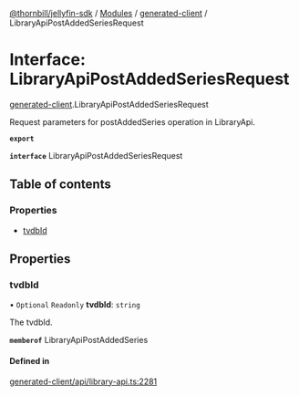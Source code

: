 [@thornbill/jellyfin-sdk](../README.md) / [Modules](../modules.md) / [generated-client](../modules/generated_client.md) / LibraryApiPostAddedSeriesRequest

# Interface: LibraryApiPostAddedSeriesRequest

[generated-client](../modules/generated_client.md).LibraryApiPostAddedSeriesRequest

Request parameters for postAddedSeries operation in LibraryApi.

**`export`**

**`interface`** LibraryApiPostAddedSeriesRequest

## Table of contents

### Properties

- [tvdbId](generated_client.LibraryApiPostAddedSeriesRequest.md#tvdbid)

## Properties

### tvdbId

• `Optional` `Readonly` **tvdbId**: `string`

The tvdbId.

**`memberof`** LibraryApiPostAddedSeries

#### Defined in

[generated-client/api/library-api.ts:2281](https://github.com/thornbill/jellyfin-sdk-typescript/blob/eb13db7/src/generated-client/api/library-api.ts#L2281)

